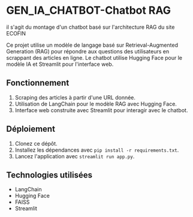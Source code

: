 # GEN_IA_CHATBOT-Chatbot RAG
il s'agit du montage d'un chatbot basé sur l'architecture RAG du site ECOFIN

Ce projet utilise un modèle de langage basé sur Retrieval-Augmented Generation (RAG) pour répondre aux questions des utilisateurs en scrappant des articles en ligne. Le chatbot utilise Hugging Face pour le modèle IA et Streamlit pour l'interface web.

## Fonctionnement
1. Scraping des articles à partir d'une URL donnée.
2. Utilisation de LangChain pour le modèle RAG avec Hugging Face.
3. Interface web construite avec Streamlit pour interagir avec le chatbot.

## Déploiement
1. Clonez ce dépôt.
2. Installez les dépendances avec `pip install -r requirements.txt`.
3. Lancez l'application avec `streamlit run app.py`.

## Technologies utilisées
- LangChain
- Hugging Face
- FAISS
- Streamlit
